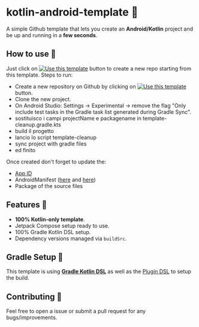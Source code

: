 # kotlin-android-template 🤖

A simple Github template that lets you create an **Android/Kotlin** project and be up and running in a **few seconds**.

## How to use 👣

Just click on [![Use this template](https://img.shields.io/badge/-Use%20this%20template-brightgreen)](https://github.com/DualBit/it-android-jetpack-template/generate) button to create a new repo starting from this template.
Steps to run:
- Create a new repository on Github by clicking on [![Use this template](https://img.shields.io/badge/-Use%20this%20template-brightgreen)](https://github.com/DualBit/it-android-jetpack-template/generate) button.
- Clone the new project.
- On Android Studio: Settings -> Experimental -> remove the flag "Only include test tasks in the Gradle task list generated during Gradle Sync".
- sostituisco i campi projectName e packagename in template-cleanup.gradle.kts
- build il progetto
- lancio lo script template-cleanup
- sync project with gradle files
- ed finito 

Once created don't forget to update the:
- [App ID](buildSrc/src/main/java/Coordinates.kt)
- AndroidManifest ([here](app/src/main/AndroidManifest.xml) and [here](library-android/src/main/AndroidManifest.xml))
- Package of the source files

## Features 🎨

- **100% Kotlin-only template**.
- Jetpack Compose setup ready to use.
- 100% Gradle Kotlin DSL setup.
- Dependency versions managed via `buildSrc`.

## Gradle Setup 🐘

This template is using [**Gradle Kotlin DSL**](https://docs.gradle.org/current/userguide/kotlin_dsl.html) as well as the [Plugin DSL](https://docs.gradle.org/current/userguide/plugins.html#sec:plugins_block) to setup the build.

## Contributing 🤝

Feel free to open a issue or submit a pull request for any bugs/improvements.